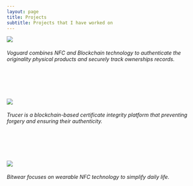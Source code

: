 ```yaml
---
layout: page
title: Projects
subtitle: Projects that I have worked on
---
```



[![](https://i.imgur.com/Lg0JbhM.png)](https://voguard-preview.vercel.app/)
<br>

 ###### Voguard combines NFC and Blockchain technology to authenticate the originality physical products and securely track ownerships records.
<br />
<br />
<br />

[![](https://i.imgur.com/DGUrSoJ.png)](https://trucer.vercel.app/)
<br />

###### Trucer is a blockchain-based certificate integrity platform that preventing forgery and ensuring their authenticity.
<br />
<br />
<br />

[![](https://i.imgur.com/pBTDI4j.png)](https://bitwear.store)
<br />


###### Bitwear focuses on wearable NFC technology to simplify daily life.


